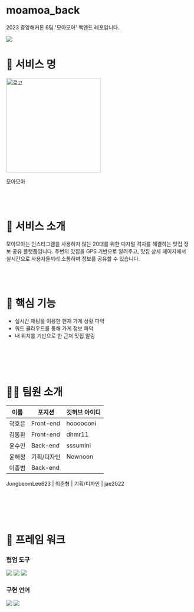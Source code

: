 # moamoa_back
2023 중앙해커톤 6팀 '모아모아' 백엔드 레포입니다.

<img src="https://capsule-render.vercel.app/api?type=wave&color=60A1FF&height=300&section=header&text=모아모아&fontSize=90" />



#  💫 서비스 명
<img width="256" alt="로고" src="https://github.com/Newooon/Newooon/assets/128486692/8c717852-65f5-4c90-a7da-51c31cec4795">

모아모아
<br>
<br>
<br>
<br>
#  🎇 서비스 소개
모아모아는 인스타그램을 사용하지 않는 20대를 위한
디지털 격차를 해결하는 맛집 정보 공유 플랫폼입니다.
주변의 맛집을 GPS 기반으로 알려주고, 맛집 상세 페이지에서 실시간으로 사용자들끼리 소통하며 정보를 공유할 수 있습니다.
<br>
<br>
<br>
<br>
#  🔎 핵심 기능
- 실시간 채팅을 이용한 현재 가게 상황 파악
- 워드 클라우드를 통해 가게 정보 파악
- 내 위치를 기반으로 한 근처 맛집 알림
<br>
<br>
<br>
<br>

#  🤸‍♂️ 팀원 소개

| 이름 | 포지션 | 깃허브 아이디 |
| ------ | --- | --- |
| 곽호은 | Front-end | hooooooni
| 김동환 | Front-end | dhmr11
| 윤수민 | Back-end |  sssumini
| 윤혜정 | 기획/디자인 | Newnoon
| 이종범 | Back-end | 
JongbeomLee623
| 최준형 | 기획/디자인 | jae2022


<br>
<br>
<br>
<br>

#  🔧 프레임 워크

### 협업 도구

 <img src="https://img.shields.io/badge/Discord-5865F2?style=flat&logo=Discord&logoColor=white"/> <img src="https://img.shields.io/badge/Github-181717?style=flat&logo=Github&logoColor=white"/> <img src="https://img.shields.io/badge/Figma-F24E1E?style=flat&logo=Figma&logoColor=white"/>

### 구현 언어

<img src="https://img.shields.io/badge/React-61DAFB?style=flat&logo=React&logoColor=white"/> <img src="https://img.shields.io/badge/Django-092E20?style=flat&logo=Django&logoColor=white"/>
